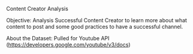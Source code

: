 Content Creator Analysis

Objective:
Analysis Successful Content Creator to learn more about what content to post and some good practices to have a successful channel.

About the Dataset:
Pulled for Youtube API (https://developers.google.com/youtube/v3/docs)
